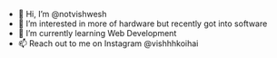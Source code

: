 - 👋 Hi, I’m @notvishwesh
- 👀 I’m interested in more of hardware but recently got into software
- 🌱 I’m currently learning Web Development
- 📫 Reach out to me on Instagram @vishhhkoihai

<!---
notvishwesh/notvishwesh is a ✨ special ✨ repository because its `README.md` (this file) appears on your GitHub profile.
You can click the Preview link to take a look at your changes.
--->
